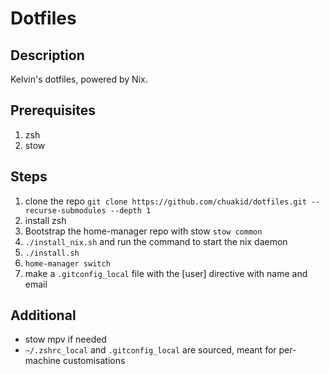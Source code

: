 # Dotfiles

## Description

Kelvin's dotfiles, powered by Nix.

## Prerequisites

1. zsh
2. stow

## Steps

1. clone the repo `git clone https://github.com/chuakid/dotfiles.git --recurse-submodules --depth 1`
2. install zsh
3. Bootstrap the home-manager repo with stow `stow common`
4. `./install_nix.sh` and run the command to start the nix daemon
5. `./install.sh`
6. `home-manager switch`
7. make a `.gitconfig_local` file with the [user] directive with name and email

## Additional

- stow mpv if needed
- `~/.zshrc_local` and `.gitconfig_local` are sourced, meant for per-machine customisations
